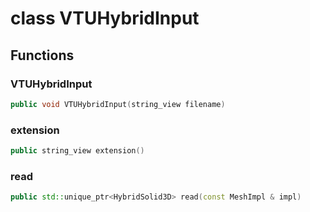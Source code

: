 # class VTUHybridInput

## Functions

### VTUHybridInput

```cpp
public void VTUHybridInput(string_view filename)
```

### extension

```cpp
public string_view extension()
```

### read

```cpp
public std::unique_ptr<HybridSolid3D> read(const MeshImpl & impl)
```
